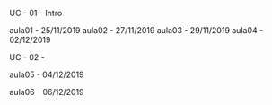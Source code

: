 UC - 01 - Intro

aula01 - 25/11/2019
aula02 - 27/11/2019
aula03 - 29/11/2019
aula04 - 02/12/2019

UC - 02 - 

aula05 - 04/12/2019

aula06 - 06/12/2019
